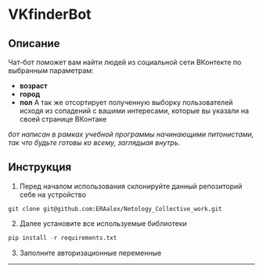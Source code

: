 # VKfinderBot

## Описание

Чат-бот поможет вам найти людей из социальной сети ВКонтекте по выбранным параметрам:
* **возраст**
* **город**
* **пол**
А так же отсортирует полученную выборку пользователей исходя из сопадений с вашими интересами, которые вы указали на своей странице ВКонтаке

*бот написан в рамках учебной программы начинающими питонистами, так что будьте готовы ко всему, заглядыая внутрь.*

## Инструкция
1. Перед началом использования склонируйте данный репозиторий себе на устройство
```pytnhon
git clone git@github.com:ERAalex/Netology_Collective_work.git
```
2. Далее установите все используемые библиотеки
```python
pip install -r requirements.txt
```
3. Заполните авторизационные переменные

---------------------------------------

